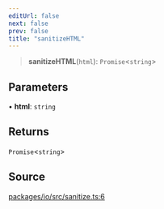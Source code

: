 ```yaml
---
editUrl: false
next: false
prev: false
title: "sanitizeHTML"
---
```


> **sanitizeHTML**(`html`): `Promise`\<`string`\>

## Parameters

• **html**: `string`

## Returns

`Promise`\<`string`\>

## Source

[packages/io/src/sanitize.ts:6](https://github.com/nodenogg-in/alpha-p2p/blob/b2606a07ac492cf6a35305dd9d2261575053d888/packages/io/src/sanitize.ts#L6)
